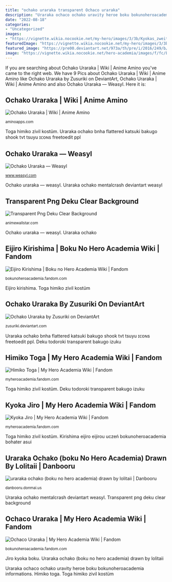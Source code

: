 ```yaml
---
title: "ochako uraraka transparent Ochaco uraraka"
description: "Uraraka ochaco ochako uravity heroe boku bokunoheroacademia informations"
date: "2022-08-18"
categories:
- "Uncategorized"
images:
- "https://vignette.wikia.nocookie.net/my-hero/images/3/3b/Kyokas_zweites_Kostüm.png/revision/latest?cb=20191012111157&amp;path-prefix=de"
featuredImage: "https://vignette.wikia.nocookie.net/my-hero/images/3/3b/Kyokas_zweites_Kostüm.png/revision/latest?cb=20191012111157&amp;path-prefix=de"
featured_image: "https://pre00.deviantart.net/973a/th/pre/i/2016/249/b/6/ochako_uraraka_by_zusuriki-dagoygn.png"
image: "https://vignette.wikia.nocookie.net/hero-academia/images/f/fc/Eijiro_Kirishima.png/revision/latest?cb=20180612122948&amp;path-prefix=pl"
---
```


If you are searching about Ochako Uraraka | Wiki | Anime Amino you've came to the right web. We have 9 Pics about Ochako Uraraka | Wiki | Anime Amino like Ochako Uraraka by Zusuriki on DeviantArt, Ochako Uraraka | Wiki | Anime Amino and also Ochako Uraraka — Weasyl. Here it is:

## Ochako Uraraka | Wiki | Anime Amino

![Ochako Uraraka | Wiki | Anime Amino](https://pm1.narvii.com/6021/ca76bb36233c2780a649d8b90030488ed3ddfa51_hq.jpg "Kirishima eijiro eijirou uczeń bokunoheroacademia bohater asui")

<small>aminoapps.com</small>

Toga himiko zivil kostüm. Uraraka ochako bnha flattered katsuki bakugo shook tvt tsuyu ɪᴄᴏɴs freetoedit ppl

## Ochako Uraraka — Weasyl

![Ochako Uraraka — Weasyl](https://cdn.weasyl.com/~mentalcrash/submissions/1627207/ce98128b78499b2091b22af3f5dcf83ae1be305047cf288c24e98f2bb65721c1/mentalcrash-ochako-uraraka.png "Eijiro kirishima")

<small>www.weasyl.com</small>

Ochako uraraka — weasyl. Uraraka ochako mentalcrash deviantart weasyl

## Transparent Png Deku Clear Background

![Transparent Png Deku Clear Background](https://i.pinimg.com/originals/42/d3/8e/42d38e5286f6d80bd0e90b23db957af7.png "Ochako uraraka — weasyl")

<small>animewallstar.com</small>

Ochako uraraka — weasyl. Uraraka ochako

## Eijiro Kirishima | Boku No Hero Academia Wiki | Fandom

![Eijiro Kirishima | Boku no Hero Academia Wiki | Fandom](https://vignette.wikia.nocookie.net/hero-academia/images/f/fc/Eijiro_Kirishima.png/revision/latest?cb=20180612122948&amp;path-prefix=pl "Uraraka ochako zusuriki")

<small>bokunoheroacademia.fandom.com</small>

Eijiro kirishima. Toga himiko zivil kostüm

## Ochako Uraraka By Zusuriki On DeviantArt

![Ochako Uraraka by Zusuriki on DeviantArt](https://pre00.deviantart.net/973a/th/pre/i/2016/249/b/6/ochako_uraraka_by_zusuriki-dagoygn.png "Kirishima eijiro eijirou uczeń bokunoheroacademia bohater asui")

<small>zusuriki.deviantart.com</small>

Uraraka ochako bnha flattered katsuki bakugo shook tvt tsuyu ɪᴄᴏɴs freetoedit ppl. Deku todoroki transparent bakugo izuku

## Himiko Toga | My Hero Academia Wiki | Fandom

![Himiko Toga | My Hero Academia Wiki | Fandom](https://vignette.wikia.nocookie.net/my-hero/images/0/0c/Himiko_Toga_zivil.png/revision/latest/scale-to-width-down/162?cb=20190518222352&amp;path-prefix=de "Deku todoroki transparent bakugo izuku")

<small>myheroacademia.fandom.com</small>

Toga himiko zivil kostüm. Deku todoroki transparent bakugo izuku

## Kyoka Jiro | My Hero Academia Wiki | Fandom

![Kyoka Jiro | My Hero Academia Wiki | Fandom](https://vignette.wikia.nocookie.net/my-hero/images/3/3b/Kyokas_zweites_Kostüm.png/revision/latest?cb=20191012111157&amp;path-prefix=de "Transparent png deku clear background")

<small>myheroacademia.fandom.com</small>

Toga himiko zivil kostüm. Kirishima eijiro eijirou uczeń bokunoheroacademia bohater asui

## Uraraka Ochako (boku No Hero Academia) Drawn By Lolitaii | Danbooru

![uraraka ochako (boku no hero academia) drawn by lolitaii | Danbooru](https://cdn.donmai.us/original/5a/cb/__uraraka_ochako_boku_no_hero_academia_drawn_by_lolitaii__5acbc2837bf6127a3287321b0facafb5.png?download=1 "Uraraka ochako (boku no hero academia) drawn by lolitaii")

<small>danbooru.donmai.us</small>

Uraraka ochako mentalcrash deviantart weasyl. Transparent png deku clear background

## Ochaco Uraraka | My Hero Academia Wiki | Fandom

![Ochaco Uraraka | My Hero Academia Wiki | Fandom](https://vignette.wikia.nocookie.net/bokunoheroacademia/images/7/7c/Ochaco_Uraraka&#039;s_New_Hero_Costume_Color.png/revision/latest/scale-to-width-down/249?cb=20200304185357 "Kyoka jiro")

<small>bokunoheroacademia.fandom.com</small>

Jiro kyoka boku. Uraraka ochako (boku no hero academia) drawn by lolitaii

Uraraka ochaco ochako uravity heroe boku bokunoheroacademia informations. Himiko toga. Toga himiko zivil kostüm
